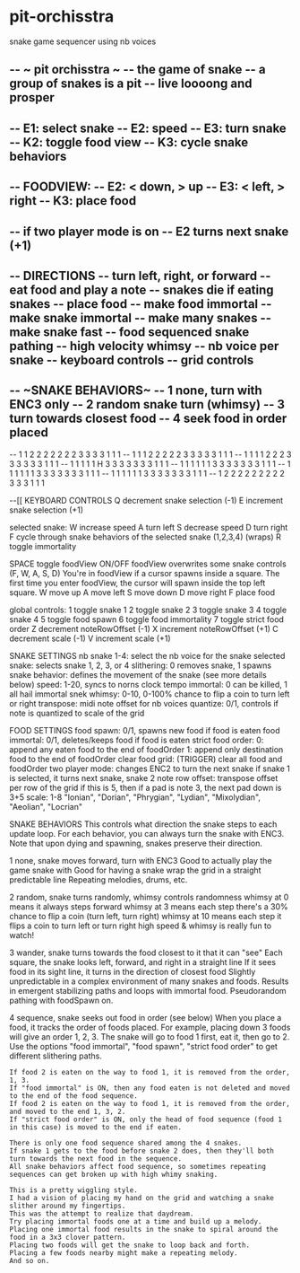 # pit-orchisstra
snake game sequencer using nb voices

-- ~ pit orchisstra ~
-- the game of snake
-- a group of snakes is a pit
-- live loooong and prosper
-- 
-- E1: select snake
-- E2: speed 
-- E3: turn snake
-- K2: toggle food view
-- K3: cycle snake behaviors
--
-- FOODVIEW:
-- E2: < down, > up 
-- E3: < left, > right
-- K3: place food
--
-- if two player mode is on
-- E2 turns next snake (+1)
--
-- DIRECTIONS
-- turn left, right, or forward
-- eat food and play a note
-- snakes die if eating snakes
-- place food
-- make food immortal
-- make snake immortal
-- make many snakes
-- make snake fast
-- food sequenced snake pathing
-- high velocity whimsy
-- nb voice per snake
-- keyboard controls
-- grid controls
--
-- ~SNAKE BEHAVIORS~
-- 1 none, turn with ENC3 only
-- 2 random snake turn (whimsy)
-- 3 turn towards closest food
-- 4 seek food in order placed
--
-- 1 1 2 2 2 2 2 2 2 3 3 3 3 1 1 1
-- 1 1 1 2 2 2 2 2 3 3 3 3 3 1 1 1
-- 1 1 1 1 2 2 2 3 3 3 3 3 3 1 1 1
-- 1 1 1 1 1 H 3 3 3 3 3 3 3 1 1 1
-- 1 1 1 1 1 1 3 3 3 3 3 3 3 1 1 1
-- 1 1 1 1 1 1 3 3 3 3 3 3 3 1 1 1
-- 1 1 1 1 1 1 3 3 3 3 3 3 3 1 1 1
-- 1 2 2 2 2 2 2 2 2 2 3 3 3 1 1 1


--[[
KEYBOARD CONTROLS
Q   decrement snake selection (-1) 
E   increment snake selection (+1)

selected snake:
W   increase speed
A   turn left
S   decrease speed
D   turn right
F   cycle through snake behaviors of the selected snake (1,2,3,4) (wraps)
R   toggle immortality

SPACE   toggle foodView ON/OFF
foodView overwrites some snake controls (F, W, A, S, D)
You're in foodView if a cursor spawns inside a square.
The first time you enter foodView, the cursor will spawn inside the top left square. 
W   move up
A   move left
S   move down
D   move right
F   place food

global controls:
1   toggle snake 1
2   toggle snake 2
3   toggle snake 3
4   toggle snake 4
5   toggle food spawn
6   toggle food immortality
7   toggle strict food order
Z   decrement noteRowOffset (-1)
X   increment noteRowOffset (+1)
C   decrement scale (-1)
V   increment scale (+1)


SNAKE SETTINGS
nb snake 1-4: select the nb voice for the snake
selected snake: selects snake 1, 2, 3, or 4
slithering: 0 removes snake, 1 spawns snake
behavior: defines the movement of the snake (see more details below)
speed: 1-20, syncs to norns clock tempo
immortal: 0 can be killed, 1 all hail immortal snek
whimsy: 0-10, 0-100% chance to flip a coin to turn left or right
transpose: midi note offset for nb voices
quantize: 0/1, controls if note is quantized to scale of the grid

FOOD SETTINGS
food spawn: 0/1, spawns new food if food is eaten
food immortal: 0/1, deletes/keeps food if food is eaten
strict food order:
    0: append any eaten food to the end of foodOrder
    1: append only destination food to the end of foodOrder
clear food grid: (TRIGGER) clear all food and foodOrder
two player mode: changes ENC2 to turn the next snake
    if snake 1 is selected, it turns next snake, snake 2
note row offset: transpose offset per row of the grid
    if this is 5, then if a pad is note 3, the next pad down is 3+5
scale: 1-8
    "Ionian", "Dorian", "Phrygian", "Lydian", "Mixolydian", "Aeolian", "Locrian"

SNAKE BEHAVIORS
This controls what direction the snake steps to each update loop.
For each behavior, you can always turn the snake with ENC3.
Note that upon dying and spawning, snakes preserve their direction. 

1 none, snake moves forward, turn with ENC3
    Good to actually play the game snake with
    Good for having a snake wrap the grid in a straight predictable line
    Repeating melodies, drums, etc. 

2 random, snake turns randomly, whimsy controls randomness
    whimsy at 0 means it always steps forward
    whimsy at 3 means each step there's a 30% chance to flip a coin (turn left, turn right)
    whimsy at 10 means each step it flips a coin to turn left or turn right
    high speed & whimsy is really fun to watch!

3 wander, snake turns towards the food closest to it that it can "see"
    Each square, the snake looks left, forward, and right in a straight line
    If it sees food in its sight line, it turns in the direction of closest food
    Slightly unpredictable in a complex environment of many snakes and foods.
    Results in emergent stabilizing paths and loops with immortal food.
    Pseudorandom pathing with foodSpawn on. 
    
4 sequence, snake seeks out food in order (see below)
    When you place a food, it tracks the order of foods placed.
    For example, placing down 3 foods will give an order 1, 2, 3.
    The snake will go to food 1 first, eat it, then go to 2.
    Use the options "food immortal", "food spawn", "strict food order" to get different slithering paths. 

    If food 2 is eaten on the way to food 1, it is removed from the order, 1, 3.
    If "food immortal" is ON, then any food eaten is not deleted and moved to the end of the food sequence. 
    If food 2 is eaten on the way to food 1, it is removed from the order, and moved to the end 1, 3, 2.
    If "strict food order" is ON, only the head of food sequence (food 1 in this case) is moved to the end if eaten.

    There is only one food sequence shared among the 4 snakes. 
    If snake 1 gets to the food before snake 2 does, then they'll both turn towards the next food in the sequence.
    All snake behaviors affect food sequence, so sometimes repeating sequences can get broken up with high whimy snaking.

    This is a pretty wiggling style.
    I had a vision of placing my hand on the grid and watching a snake slither around my fingertips.
    This was the attempt to realize that daydream.
    Try placing immortal foods one at a time and build up a melody.
    Placing one immortal food results in the snake to spiral around the food in a 3x3 clover pattern.
    Placing two foods will get the snake to loop back and forth.
    Placing a few foods nearby might make a repeating melody.
    And so on.
